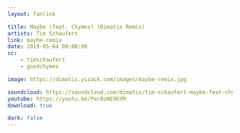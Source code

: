 ```yaml
---
layout: fanlink

title: Maybe (feat. Chymes) (Dimatis Remix)
artists: Tim Schaufert
link: maybe-remix
date: 2019-05-04 00:00:00
sc:
    - timschaufert
    - goodchymes

image: https://dimatis.yizack.com/images/maybe-remix.jpg

soundcloud: https://soundcloud.com/dimatis/tim-schaufert-maybe-feat-chymes-dimatis-remix
youtube: https://youtu.be/Par0zNE9bYM
download: true

dark: false
---
```

